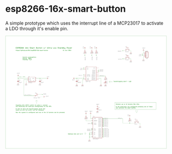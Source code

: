 # esp8266-16x-smart-button
A simple prototype which uses the interrupt line of a MCP23017 to activate a LDO through it's enable pin. 

![16x Smart Button Schematic](https://github.com/8n1/esp8266-16x-smart-button/blob/master/16x_smart_button_schematic.png "16x Smart Button Schematic")
